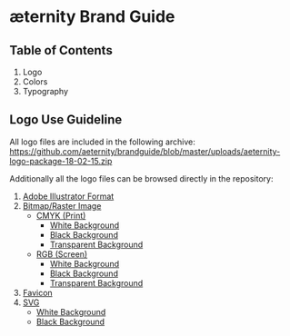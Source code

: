 # æternity Brand Guide

## Table of Contents
1. Logo
2. Colors
3. Typography

## Logo Use Guideline

All logo files are included in the following archive:
https://github.com/aeternity/brandguide/blob/master/uploads/aeternity-logo-package-18-02-15.zip

Additionally all the logo files can be browsed directly in the repository:

1. [Adobe Illustrator Format](https://github.com/aeternity/brandguide/blob/master/uploads/logo-package/ai/)
2. [Bitmap/Raster Image](https://github.com/aeternity/brandguide/blob/master/uploads/logo-package/bitmap/)
	* [CMYK (Print)](https://github.com/aeternity/brandguide/blob/master/uploads/logo-package/bitmap/CMYK/)
		* [White Background](https://github.com/aeternity/brandguide/blob/master/uploads/logo-package/bitmap/CMYK/WHITE-BG/)
		* [Black Background](https://github.com/aeternity/brandguide/blob/master/uploads/logo-package/bitmap/CMYK/BLACK-BG/)
		* [Transparent Background](https://github.com/aeternity/brandguide/blob/master/uploads/logo-package/bitmap/CMYK/ALPHA-BG/)
	* [RGB (Screen)](https://github.com/aeternity/brandguide/blob/master/uploads/logo-package/bitmap/RGB/)
		* [White Background](https://github.com/aeternity/brandguide/blob/master/uploads/logo-package/bitmap/RGB/WHITE-BG/)
		* [Black Background](https://github.com/aeternity/brandguide/blob/master/uploads/logo-package/bitmap/RGB/BLACK-BG/)
		* [Transparent Background](https://github.com/aeternity/brandguide/blob/master/uploads/logo-package/bitmap/RGB/ALPHA-BG/)
3. [Favicon](https://github.com/aeternity/brandguide/blob/master/uploads/logo-package/favicon/)
4. [SVG](https://github.com/aeternity/brandguide/blob/master/uploads/logo-package/svg/)
	* [White Background](https://github.com/aeternity/brandguide/blob/master/uploads/logo-package/svg/WHITE-BG/)
	* [Black Background](https://github.com/aeternity/brandguide/blob/master/uploads/logo-package/svg/BLACK-BG/)